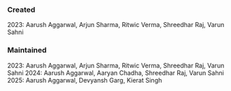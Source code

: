### Created

2023: Aarush Aggarwal, Arjun Sharma, Ritwic Verma, Shreedhar Raj, Varun Sahni

### Maintained
2023: Aarush Aggarwal, Arjun Sharma, Ritwic Verma, Shreedhar Raj, Varun Sahni
2024: Aarush Aggarwal, Aaryan Chadha, Shreedhar Raj, Varun Sahni
2025: Aarush Aggarwal, Devyansh Garg, Kierat Singh

